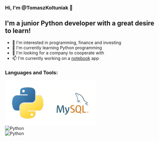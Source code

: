 ### Hi, I'm @TomaszKoltuniak 👋

## I'm a junior Python developer with a great desire to learn!
- 👀 I'm interested in programming, finance and investing
- 🌱 I'm currently learning Python programming
- 💞️ I'm looking for a company to cooperate with
- 📫 I'm currently working on a [notebook] app

### Languages and Tools:
<img align="left" alt="Python" width="150px" src="https://raw.githubusercontent.com/github/explore/80688e429a7d4ef2fca1e82350fe8e3517d3494d/topics/python/python.png" />
<img align="left" alt="Python" width="150px" src="https://raw.githubusercontent.com/github/explore/80688e429a7d4ef2fca1e82350fe8e3517d3494d/topics/mysql/mysql.png" />
<img align="left" alt="Python" width="330px" src="https://sqlite.org/images/sqlite370_banner.gif" />
<img align="left" alt="Python" width="290px" src="https://i.ytimg.com/vi/zYKc5lm9E3E/maxresdefault.jpg" />


[notebook]: https://github.com/TomaszKoltuniak/notebook
